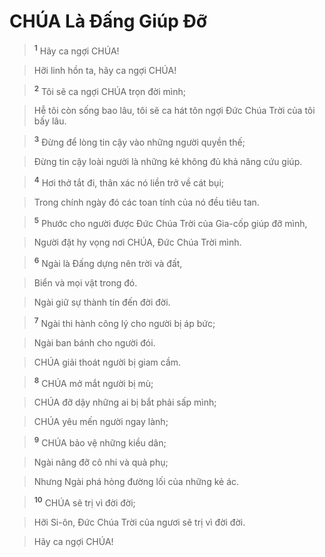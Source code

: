 

# CHÚA Là Đấng Giúp Đỡ

> <sup><b>1</b></sup> Hãy ca ngợi CHÚA!
>


> Hỡi linh hồn ta, hãy ca ngợi CHÚA!
>


> <sup><b>2</b></sup> Tôi sẽ ca ngợi CHÚA trọn đời mình;
>


> Hễ tôi còn sống bao lâu, tôi sẽ ca hát tôn ngợi Đức Chúa Trời của tôi bấy lâu.
>


> <sup><b>3</b></sup> Đừng để lòng tin cậy vào những người quyền thế;
>


> Đừng tin cậy loài người là những kẻ không đủ khả năng cứu giúp.
>


> <sup><b>4</b></sup> Hơi thở tắt đi, thân xác nó liền trở về cát bụi;
>


> Trong chính ngày đó các toan tính của nó đều tiêu tan.
>


> <sup><b>5</b></sup> Phước cho người được Đức Chúa Trời của Gia-cốp giúp đỡ mình,
>


> Người đặt hy vọng nơi CHÚA, Đức Chúa Trời mình.
>


> <sup><b>6</b></sup> Ngài là Đấng dựng nên trời và đất,
>


> Biển và mọi vật trong đó.
>


> Ngài giữ sự thành tín đến đời đời.
>


> <sup><b>7</b></sup> Ngài thi hành công lý cho người bị áp bức;
>


> Ngài ban bánh cho người đói.
>


> CHÚA giải thoát người bị giam cầm.
>


> <sup><b>8</b></sup> CHÚA mở mắt người bị mù;
>


> CHÚA đỡ dậy những ai bị bắt phải sấp mình;
>


> CHÚA yêu mến người ngay lành;
>


> <sup><b>9</b></sup> CHÚA bảo vệ những kiều dân;
>


> Ngài nâng đỡ cô nhi và quả phụ;
>


> Nhưng Ngài phá hỏng đường lối của những kẻ ác.
>


> <sup><b>10</b></sup> CHÚA sẽ trị vì đời đời;
>


> Hỡi Si-ôn, Đức Chúa Trời của ngươi sẽ trị vì đời đời.
>


> Hãy ca ngợi CHÚA!
>

